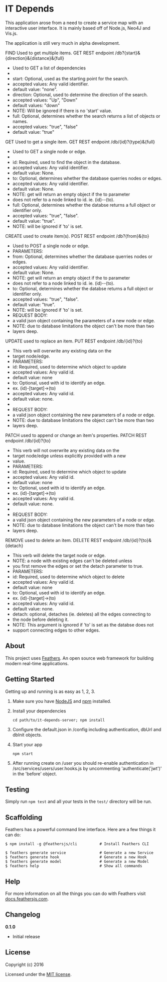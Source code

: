 # IT Depends
This application arose from a need to create a service map with an interactive user interface. It is mainly based off of Node.js, Neo4J and Vis.js.

The application is still very much in alpha development.



FIND
    Used to get multiple items.
GET REST endpoint /db?{start}&{direction}&{distance}&{full}
 * Used to GET a list of dependencies
 *
 * start: Optional, used as the starting point for the search.
 *    accepted values: Any valid identifier.
 *    default value: "none".
 * direction: Optional, used to determine the direction of the search.
 *    accepted values: "Up", "Down"
 *    default values: "down"
 *    NOTE: Will be ignored if there is no 'start' value.
 * full: Optional, determines whether the search returns a list of objects or names.
 *    accepted values: "true", "false"
 *    default value: "true"

GET
    Used to get a single item.
GET REST endpoint /db/{id}?{type}&{full}
 * Used to GET a single node or edge.
 *
 * id: Required, used to find the object in the database.
 *    accepted values: Any valid identifier.
 *    default value: None.
 * to: Optional, determines whether the database querries nodes or edges.
 *    accepted values: Any valid identifier.
 *    default value: None.
 *    NOTE: get will return an empty object if the to parameter
 *    does not refer to a node linked to id. ie. (id)--(to).
 * full: Optional, determines whether the databse returns a full object or identifier only.
 *    accepted values: "true", "false".
 *    default value: "true".
 *    NOTE: will be ignored if 'to' is set.

CREATE
    used to create item(s).
POST REST endpoint /db?{from}&{to}
* Used to POST a single node or edge.
* PARAMETERS:
* from: Optional, determines whether the database querries nodes or edges.
*    accepted values: Any valid identifier.
*    default value: None.
*    NOTE: get will return an empty object if the to parameter
*    does not refer to a node linked to id. ie. (id)--(to).
* to: Optional, determines whether the databse returns a full object or identifier only.
*    accepted values: "true", "false".
*    default value: "true".
*    NOTE: will be ignored if 'to' is set.
* REQUEST BODY:
*    a valid json object containing the parameters of a new node or edge.
*    NOTE: due to database limitations the object can't be more than two
*    layers deep.

UPDATE
    used to replace an item.
PUT REST endpoint /db/{id}?{to}
 * This verb will overwrite any existing data on the
 * target node/edge.
 * PARAMETERS:
 * id: Required, used to determine which object to update
 *  accepted values: Any valid id.
 *  default value: none
 * to: Optional, used with id to identify an edge.
 *  ex. (id)-[target]->(to)
 *  accepted values: Any valid id.
 *  default value: none.
 *
 * REQUEST BODY:
 *  a valid json object containing the new parameters of a node or edge.
 *  NOTE: due to database limitations the object can't be more than two
 *  layers deep.

PATCH
    used to append or change an item's properties.
PATCH REST endpoint /db/{id}?{to}
 * This verb will not overwrite any existing data on the
 * target node/edge unless explicitly provided with a new
 * value.
 * PARAMETERS:
 * id: Required, used to determine which object to update
 *  accepted values: Any valid id.
 *  default value: none
 * to: Optional, used with id to identify an edge.
 *  ex. (id)-[target]->(to)
 *  accepted values: Any valid id.
 *  default value: none.
 *
 * REQUEST BODY:
 *  a valid json object containing the new parameters of a node or edge.
 *  NOTE: due to database limitations the object can't be more than two
 *  layers deep.

REMOVE
    used to delete an item.
DELETE REST endpoint /db/{id}?{to}&{detach}
 * This verb will delete the target node or edge.
 * NOTE: a node with existing edges can't be deleted unless
 * you first remove the edges or set the detach parameter to true.
 * PARAMETERS:
 * id: Required, used to determine which object to delete
 *  accepted values: Any valid id.
 *  default value: none
 * to: Optional, used with id to identify an edge.
 *  ex. (id)-[target]->(to)
 *  accepted values: Any valid id.
 *  default value: none.
 * detach: optional, detaches (ie. deletes) all the edges connecting to
 * the node before deleting it.
 * NOTE: This argument is ignored if 'to' is set as the databse does not
 * support connecting edges to other edges.





## About

This project uses [Feathers](http://feathersjs.com). An open source web framework for building modern real-time applications.

## Getting Started

Getting up and running is as easy as 1, 2, 3.

1. Make sure you have [NodeJS](https://nodejs.org/) and [npm](https://www.npmjs.com/) installed.
2. Install your dependencies

    ```
    cd path/to/it-depends-server; npm install
    ```
3. Configure the default.json in /config
    including authentication, dbUrl and dbInit objects.

4. Start your app

    ```
    npm start
    ```
5. After running create on /user you should re-enable authentication in
    /src/services/users/user.hooks.js by uncommenting 'authenticate('jwt')'
    in the 'before' object.

## Testing

Simply run `npm test` and all your tests in the `test/` directory will be run.

## Scaffolding

Feathers has a powerful command line interface. Here are a few things it can do:

```
$ npm install -g @feathersjs/cli          # Install Feathers CLI

$ feathers generate service               # Generate a new Service
$ feathers generate hook                  # Generate a new Hook
$ feathers generate model                 # Generate a new Model
$ feathers help                           # Show all commands
```

## Help

For more information on all the things you can do with Feathers visit [docs.feathersjs.com](http://docs.feathersjs.com).

## Changelog

__0.1.0__

- Initial release

## License

Copyright (c) 2016

Licensed under the [MIT license](LICENSE).
